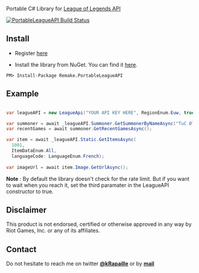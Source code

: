Portable C# Library for [League of Legends API](https://developer.riotgames.com)

[![PortableLeagueAPI Build Status](https://www.myget.org/BuildSource/Badge/remake?identifier=dc59073d-2442-452f-829b-d8746868ea58)](https://www.myget.org/feed/Packages/remake)

## Install

- Register [here](https://developer.riotgames.com/)

- Install the library from NuGet. You can find it [here](https://www.nuget.org/packages/Remake.PortableLeagueAPI/).

```
PM> Install-Package Remake.PortableLeagueAPI
```

## Example
```c#

var leagueAPI = new LeagueApi("YOUR API KEY HERE", RegionEnum.Euw, true);

var summoner = await _leagueAPI.Summoner.GetSummonerByNameAsync("TuC Ølen");
var recentGames = await summoner.GetRecentGamesAsync();

var item = await _leagueAPI.Static.GetItemsAsync(
  1001, 
  ItemDataEnum.All, 
  languageCode: LanguageEnum.French);
  
var imageUrl = await item.Image.GetUrlAsync();

```

**Note** : By default the library doesn't check for the rate limit. But if you want to wait when you reach it, set the third paramater in the LeagueAPI constructor to true.

## Disclaimer

This product is not endorsed, certified or otherwise approved in any way by Riot Games, Inc. or any of its affiliates.


## Contact

Do not hesitate to reach me on twitter **[@kRapaille](http://www.twitter.com/kRapaille)** or by **[mail](mailto:myself@kevinrapaille.com)**

